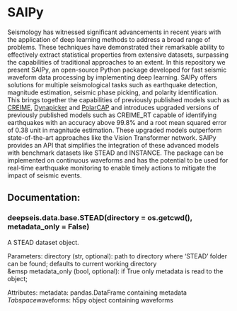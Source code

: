 # SAIPy
Seismology has witnessed significant advancements in recent years with the application of deep learning methods to address a broad range of problems. These techniques have demonstrated their remarkable ability to effectively extract statistical properties from extensive datasets, surpassing the capabilities of traditional approaches to an extent. In this repository we present SAIPy, an open-source Python package developed for fast seismic waveform data processing by implementing deep learning. SAIPy offers solutions for multiple seismological tasks such as earthquake detection, magnitude estimation, seismic phase picking, and polarity identification. This brings together the capabilities of previously published models such as [CREIME](https://agupubs.onlinelibrary.wiley.com/doi/full/10.1029/2022JB024595), [Dynapicker](https://arxiv.org/abs/2211.09539v1?trk=public_post_main-feed-card_feed-article-content) and [PolarCAP](https://www.sciencedirect.com/science/article/pii/S2666544122000247) and introduces upgraded versions of previously published models such as CREIME_RT capable of identifying earthquakes with an accuracy above 99.8% and a root mean squared error of 0.38 unit in magnitude estimation. These upgraded models outperform state-of-the-art approaches like the Vision Transformer network. SAIPy provides an API that simplifies the integration of these advanced models with benchmark datasets like STEAD and INSTANCE. The package can be implemented on continuous waveforms and has the potential to be used for real-time earthquake monitoring to enable timely actions to mitigate the impact of seismic events.

## Documentation:

### deepseis.data.base.STEAD(directory = os.getcwd(), metadata_only = False)
A STEAD dataset object.

Parameters: directory (str, optional): path to directory where ‘STEAD’ folder can be found; defaults to current working directory\
            &emsp metadata_only (bool, optional): if True only metadata is read to the object;
            
Attributes: metadata: pandas.DataFrame containing metadata\
            *Tabspace*waveforms: h5py object containing waveforms
